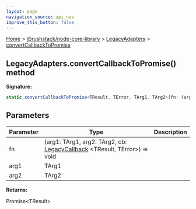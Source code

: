 ```yaml
---
layout: page
navigation_source: api_nav
improve_this_button: false
---
```



[Home](./index.md) &gt; [@rushstack/node-core-library](./node-core-library.md) &gt; [LegacyAdapters](./node-core-library.legacyadapters.md) &gt; [convertCallbackToPromise](./node-core-library.legacyadapters.convertcallbacktopromise_2.md)

## LegacyAdapters.convertCallbackToPromise() method

<b>Signature:</b>

```typescript
static convertCallbackToPromise<TResult, TError, TArg1, TArg2>(fn: (arg1: TArg1, arg2: TArg2, cb: LegacyCallback<TResult, TError>) => void, arg1: TArg1, arg2: TArg2): Promise<TResult>;
```

## Parameters

|  Parameter | Type | Description |
|  --- | --- | --- |
|  fn | (arg1: TArg1, arg2: TArg2, cb: [LegacyCallback](./node-core-library.legacycallback.md) &lt;TResult, TError&gt;) =&gt; void |  |
|  arg1 | TArg1 |  |
|  arg2 | TArg2 |  |

<b>Returns:</b>

Promise&lt;TResult&gt;
